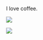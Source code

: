 I love coffee.

![](https://github-readme-stats.vercel.app/api?username=netalkgb&theme=shadow_green&show_icons=true&count_private=true)

![](https://github-readme-stats.vercel.app/api/top-langs/?username=netalkGB&count_private=true&theme=shadow_green)